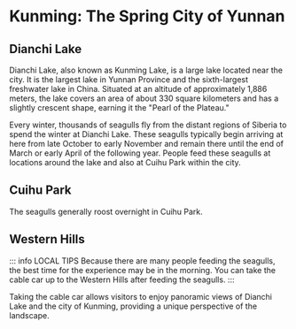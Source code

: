# Kunming: The Spring City of Yunnan

## Dianchi Lake

Dianchi Lake, also known as Kunming Lake, is a large lake located near the city. It is the largest lake in Yunnan Province and the sixth-largest freshwater lake in China. Situated at an altitude of approximately 1,886 meters, the lake covers an area of about 330 square kilometers and has a slightly crescent shape, earning it the "Pearl of the Plateau."

Every winter, thousands of seagulls fly from the distant regions of Siberia to spend the winter at Dianchi Lake. These seagulls typically begin arriving at here from late October to early November and remain there until the end of March or early April of the following year. People feed these seagulls at locations around the lake and also at Cuihu Park within the city.

## Cuihu Park

The seagulls generally roost overnight in Cuihu Park.

<YouTube link="https://youtu.be/WPvPZPllV4M?si=5ncHmzQY7AkjzPds">
<template #cover><img src="../../assets/youtube/china-is-collapsing-we-dont-think-so.jpg" /></template>
<template #title>China is Collapsing? We Don't Think so...</template>
<template #author>Two Mad Explorers</template>
<template #description>We receive messages and comments every day about how "China is falling apart" or "China is collapsing" but we find that the more we explore China, the more we find that this is simply not the truth.</template>
</YouTube>

## Western Hills

::: info LOCAL TIPS
Because there are many people feeding the seagulls, the best time for the experience may be in the morning. You can take the cable car up to the Western Hills after feeding the seagulls.
:::

Taking the cable car allows visitors to enjoy panoramic views of Dianchi Lake and the city of Kunming, providing a unique perspective of the landscape.

<YouTube link="https://youtu.be/4NXieWrJLKM?si=TanaHwOKEAvgFwKf&t=1104">
<template #cover><img src="../../assets/youtube/we-cant-believe-this-is-kunming.jpg" /></template>
<template #title>We Can't Believe THIS is Kunming China</template>
<template #author>Two Mad Explorers</template>
<template #description>Today, we are exploring the western mountains of Kunming city. Yunnan has some incredible scenery and Xishan in Kunming is certainly no exception.</template>
</YouTube>

